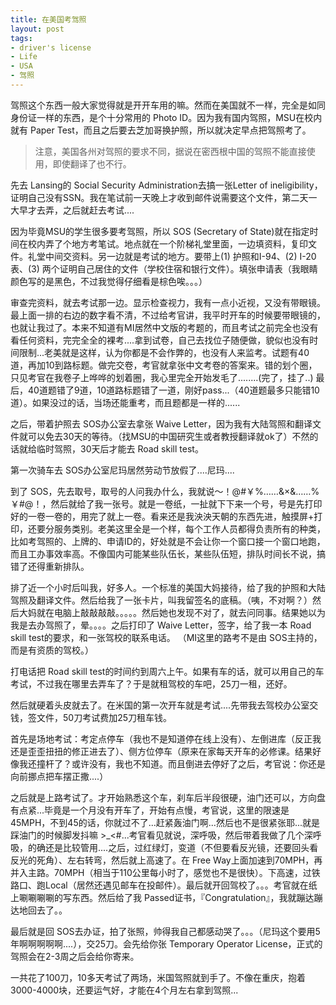 ```yaml
---
title: 在美国考驾照
layout: post
tags:
- driver's license
- Life
- USA
- 驾照
---
```

驾照这个东西一般大家觉得就是开开车用的嘛。然而在美国就不一样，完全是如同身份证一样的东西，是个十分常用的 Photo ID。因为我有国内驾照，MSU在校内就有 Paper Test，而且之后要去芝加哥换护照，所以就决定早点把驾照考了。

> 注意，美国各州对驾照的要求不同，据说在密西根中国的驾照不能直接使用，即使翻译了也不行。

先去 Lansing的 Social Security Administration去搞一张Letter of ineligibility，证明自己没有SSN。我在笔试前一天晚上才收到邮件说需要这个文件，第二天一大早才去弄，之后就赶去考试....

因为毕竟MSU的学生很多要考驾照，所以 SOS (Secretary of State)就在指定时间在校内弄了个地方考笔试。地点就在一个阶梯礼堂里面，一边填资料，复印文件。礼堂中间交资料。另一边就是考试的地方。要带上(1) 护照和I-94、(2) I-20表、(3) 两个证明自己居住的文件（学校住宿和银行文件）。填张申请表（我眼睛颜色写的是黑色，不过我觉得仔细看是棕色唉。。。）

审查完资料，就去考试那一边。显示检查视力，我有一点小近视，又没有带眼镜。最上面一排的右边的数字看不清，不过给考官讲，我平时开车的时候要带眼镜的，也就让我过了。本来不知道有MI居然中文版的考题的，而且考试之前完全也没有看任何资料，完完全全的裸考....拿到试卷，自己去找位子随便做，貌似也没有时间限制...老美就是这样，认为你都是不会作弊的，也没有人来监考。试题有40道，再加10到路标题。做完交卷，考官就拿张中文考卷的答案来。错的划个圈，只见考官在我卷子上哗哗的划着圈，我心里完全开始发毛了........(完了，挂了..) 最后，40道题错了9道，10道路标题错了一道，刚好pass...（40道题最多只能错10道）。如果没过的话，当场还能重考，而且题都是一样的......

之后，带着护照去 SOS办公室去拿张 Waive Letter，因为我有大陆驾照和翻译文件就可以免去30天的等待。（找MSU的中国研究生或者教授翻译就ok了）不然的话就给临时驾照，30天后才能去 Road skill test。

第一次骑车去 SOS办公室尼玛居然劳动节放假了....尼玛....

到了 SOS，先去取号，取号的人问我办什么，我就说～！@#￥%……&amp;×&amp;……%￥#@！，然后就给了我一张号。就是一卷纸，一扯就下下来一个号，号是先打印好的一卷一卷的，用完了就上一卷。看来还是我泱泱天朝的东西先进，触摸屏+打印，还要分服务类别。老美这里全是一个样，每个工作人员都得负责所有的种类，比如考驾照的、上牌的、申请ID的，好处就是不会让你一个窗口接一个窗口地跑，而且工办事效率高。不像国内可能某些队伍长，某些队伍短，排队时间长不说，搞错了还得重新排队。

排了近一个小时后叫我，好多人。一个标准的美国大妈接待，给了我的护照和大陆驾照及翻译文件。然后给我了一张卡片，叫我留签名的底稿。（咦，不对啊？）然后大妈就在电脑上敲敲敲敲。。。。。然后她也发现不对了，就去问同事。结果她以为我是去办驾照了，晕。。。。之后打印了 Waive Letter，签字，给了我一本 Road skill test的要求，和一张驾校的联系电话。 （MI这里的路考不是由 SOS主持的，而是有资质的驾校。）

打电话把 Road skill test的时间约到周六上午。如果有车的话，就可以用自己的车考试，不过我在哪里去弄车了？于是就租驾校的车吧，25刀一租，还好。

然后就硬着头皮就去了。在米国的第一次开车就是考试....先带我去驾校办公室交钱，签文件，50刀考试费加25刀租车钱。

首先是场地考试：考定点停车（我也不是知道停在线上没有）、左倒进库（反正我还是歪歪扭扭的修正进去了）、侧方位停车（原来在家每天开车的必修课。结果好像我还撞杆了？或许没有，我也不知道。而且倒进去停好了之后，考官说：你还是向前挪点把车摆正撒....）

之后就是上路考试了。才开始熟悉这个车，刹车后半段很硬，油门还可以，方向盘有点紧...毕竟是一个月没有开车了，开始有点慢，考官说，这里的限速是45MPH，不到45的话，你就过不了...赶紧轰油门啊...然后也不是很紧张耶...就是踩油门的时候脚发抖嘛 &gt;_&lt;#...考官看见就说，深呼吸，然后带着我做了几个深呼吸，的确还是比较管用....之后，过红绿灯，变道（不但要看反光镜，还要回头看反光的死角）、左右转弯，然后就上高速了。在 Free Way上面加速到70MPH，再并入主路。70MPH（相当于110公里每小时了，感觉也不是很快）。下高速，过铁路口、跑Local（居然还遇见邮车在投邮件）。最后就开回驾校了。。。考官就在纸上唰唰唰唰的写东西。然后给了我 Passed证书，『Congratulation』，我就蹦达蹦达地回去了。。

最后就是回 SOS去办证，拍了张照，帅得我自己都感动哭了。。。（尼玛这个要用5年啊啊啊啊啊....），交25刀。会先给你张 Temporary Operator License，正式的驾照会在2-3周之后会给你寄来。

一共花了100刀，10多天考试了两场，米国驾照就到手了。不像在重庆，抱着3000-4000块，还要运气好，才能在4个月左右拿到驾照...